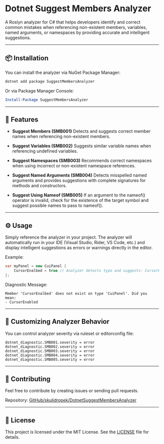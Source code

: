 # Dotnet Suggest Members Analyzer

A Roslyn analyzer for C# that helps developers identify and correct common mistakes when referencing non-existent members, variables, named arguments, or namespaces by providing accurate and intelligent suggestions.

---

## 📦 Installation

You can install the analyzer via NuGet Package Manager:

```sh
dotnet add package SuggestMembersAnalyzer
```

Or via Package Manager Console:

```powershell
Install-Package SuggestMembersAnalyzer
```

---

## 🚀 Features

* **Suggest Members (SMB001)**
  Detects and suggests correct member names when referencing non-existent members.

* **Suggest Variables (SMB002)**
  Suggests similar variable names when referencing undefined variables.

* **Suggest Namespaces (SMB003)**
  Recommends correct namespaces when using incorrect or non-existent namespace references.

* **Suggest Named Arguments (SMB004)**
  Detects misspelled named arguments and provides suggestions with complete signatures for methods and constructors.

* **Suggest Using Nameof (SMB005)**
  If an argument to the nameof() operator is invalid, check for the existence of the target symbol and suggest possible names to pass to nameof().

---

## ⚙️ Usage

Simply reference the analyzer in your project. The analyzer will automatically run in your IDE (Visual Studio, Rider, VS Code, etc.) and display intelligent suggestions as errors or warnings directly in the editor.

Example:

```csharp
var myPanel = new CuiPanel {
    CursorEnalbed = true // Analyzer detects typo and suggests: CursorEnabled
};
```

Diagnostic Message:

```
Member 'CursorEnalbed' does not exist on type 'CuiPanel'. Did you mean:
- CursorEnabled
```

---

## 🚧 Customizing Analyzer Behavior

You can control analyzer severity via ruleset or editorconfig file:

```editorconfig
dotnet_diagnostic.SMB001.severity = error
dotnet_diagnostic.SMB002.severity = error
dotnet_diagnostic.SMB003.severity = error
dotnet_diagnostic.SMB004.severity = error
dotnet_diagnostic.SMB005.severity = error
```

---

## 🔗 Contributing

Feel free to contribute by creating issues or sending pull requests.

Repository: [GitHub/skulidropek/DotnetSuggestMembersAnalyzer](https://github.com/skulidropek/DotnetSuggestMembersAnalyzer)

---

## 📄 License

This project is licensed under the MIT License. See the [LICENSE](LICENSE) file for details.
